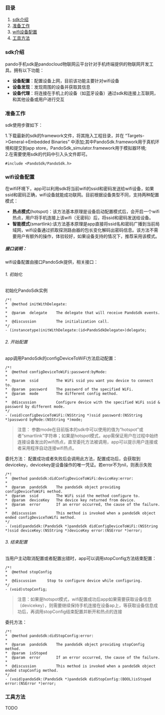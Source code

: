 ### 目录
1. [sdk介绍](#sdk介绍)
2. [准备工作](#准备工作)
3. [wifi设备配置](#wifi设备配置)
4. [工具方法](#工具方法)

### sdk介绍
pando手机sdk是pandocloud物联网云平台针对手机终端提供的物联网开发工具。拥有以下功能：

* **设备配置**：配置设备上网，目前该功能主要针对wifi设备
* **设备发现**：发现周围的设备并获取其信息
* **设备代理**：将连接在手机上的设备（如蓝牙设备）通过sdk和连接上互联网，和其他设备或用户进行交互

### 准备工作
sdk使用步骤如下：

1.下载最新的sdk的framework文件，将其拖入工程目录，并在 “Targets->General->Embedded Binaries” 中添加;其中PandoSdk.framework用于真机环境和提交到app store，PandoSdk_simulator.framework用于模拟器环境;      
2.在需要使用sdk的代码中引入头文件即可。
``` objc
#include <PandoSdk/PandoSdk.h>
```


### wifi设备配置
在wifi环境下，app可以利用sdk将当前wifi的ssid和密码发送给wifi设备，如果ssid和密码正确，wifi设备就能成功联网。目前根据设备类型不同，支持两种配置模式：

* **热点模式**(hotspot)：该方法基本原理是设备启动配置模式后，会开启一个wifi热点，用户将手机连接上该wifi（无密码）后，将ssid和密码发送给设备。
* **智能模式**(smartlink):该方法基本原理是app直接将ssid名和密码广播到当前局域网，wifi设备通过抓取探测路由器的包长变化解码出密码信息。该方法不需要用户有额外的操作，体验较好，如果设备支持的情况下，推荐采用该模式。

##### 接口说明：
wifi设备配置由接口PandoSdk提供，相关接口：

###### 1. 初始化
初始化PandoSdk实例
``` objc
/*!
*  @method initWithDelegate:
*
*  @param  delegate    The delegate that will receive PandoSdk events.
*
*  @discussion         The initialization call.
*/
- (instancetype)initWithDelegate:(id<PandoSdkDelegate>)delegate;
```

###### 2. 开始配置
app调用PandoSdk的configDeviceToWiFi方法启动配置：

``` objc
/*!
*  @method configDeviceToWiFi:password:byMode:
*  
*  @param  ssid        The WiFi ssid you want you device to connect to.
*  @param  password    The password of the specified WiFi.
*  @param  mode        The different config method.
*
*  @discussion         Configure device with the specified WiFi ssid & password by different mode.
*/
- (void)configDeviceToWiFi:(NSString *)ssid password:(NSString *)password byMode:(NSString *)mode;
```
> 注意：
参数mode在目前版本的sdk中可以使用的值为“hotspot”或者“smartlink”字符串；如果是hotspot模式，app需保证用户在过程中始终连接设备发出的wifi热点，直至委托方法被调用，app可以提示用户连接或者采用程序自动连接wifi热点。

委托方法：
配置成功或者失败后会调用此方法，配置成功后，会获取到devicekey，devicekey是设备操作的唯一凭证。若error不为nil，则表示失败
``` objc
/*!
*  @method pandoSdk:didConfigDeviceToWiFi:deviceKey:error:
*
*  @param  pandoSdk    The pandoSdk object providing configDeviceToWiFi method.
*  @param  ssid        The WiFi ssid the method configure to.
*  @param  deviceKey   The device key returned from device.
*  @param  error       If an error occurred, the cause of the failure.
*
*  @discussion         This method is invoked when a pandoSdk object ended configDeviceToWifi method.
*/
- (void)pandoSdk:(PandoSdk *)pandoSdk didConfigDeviceToWiFi:(NSString *)ssid deviceKey:(NSString *)deviceKey error:(NSError *)error;
```

###### 3. 结束配置
当用户主动取消配置或者配置出错时，app可以调用stopConfig方法结束配置：

``` objc
/*!
*  @method stopConfig
*
*  @discussion     Stop to configure device while configuring.
*/
- (void)stopConfig;
```
> 注意：如果是hotspot模式，wifi配置成功后app如果需要获取设备信息（devicekey），则需要继续保持手机连接在设备ap上，等获取设备信息成功后，再调用stopConfig结束配置并断开和热点的连接

委托方法：
``` objc
/*!
*  @method pandoSdk:didStopConfig:error:
*
*  @param  pandoSdk    The pandoSdk object providing stopConfig method.
*  @param  isStoped
*  @param  error       If an error occurred, the cause of the failure.
*
*  @discussion         This method is invoked when a pandoSdk object ended stopConfig method.
*/
- (void)pandoSdk:(PandoSdk *)pandoSdk didStopConfig:(BOOL)isStoped error:(NSError *)error;
```

### 工具方法
TODO
